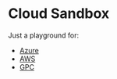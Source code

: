 # Cloud Sandbox

Just a playground for:

- [Azure](azure/README.md)
- [AWS](aws/README.md)
- [GPC](gpc/README.md)
